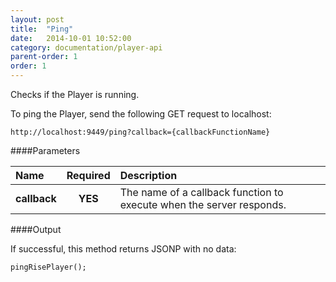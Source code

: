 ```yaml
---
layout: post
title:  "Ping"
date:   2014-10-01 10:52:00
category: documentation/player-api
parent-order: 1
order: 1
---
```


Checks if the Player is running.

To ping the Player, send the following GET request to localhost:

`http://localhost:9449/ping?callback={callbackFunctionName}`

####Parameters

| Name    | Required | Description |
|:--------|:--------:|:------------|
| **callback**  |  **YES** | The name of a callback function to execute when the server responds. |


####Output

If successful, this method returns JSONP with no data:

```
pingRisePlayer();
```

